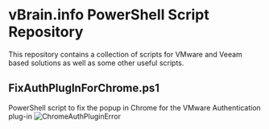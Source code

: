 vBrain.info PowerShell Script Repository
===================
This repository contains a collection of scripts for VMware and Veeam based solutions as well as some other useful scripts.

## FixAuthPlugInForChrome.ps1

PowerShell script to fix the popup in Chrome for the VMware Authentication plug-in
![ChromeAuthPluginError](http://www.vbrain.info/wp-content/uploads/2020/03/AuthPluginForChrome_01.jpg)

